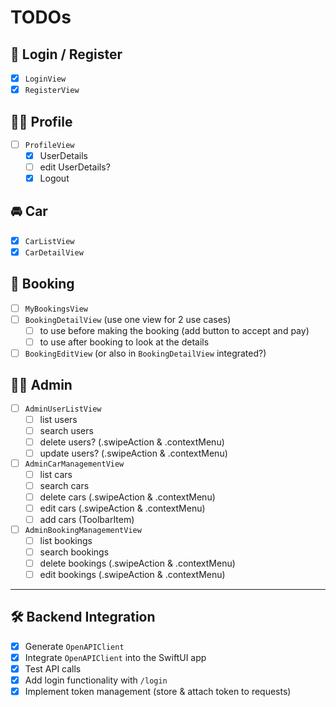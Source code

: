 #  TODOs

## 🔐 Login / Register

- [X] `LoginView`
- [X] `RegisterView`

## 🙍‍♂️ Profile

- [ ] `ProfileView`
    - [X] UserDetails
    - [ ] edit UserDetails?
    - [X] Logout

## 🚘 Car

- [X] `CarListView`
- [X] `CarDetailView`

## 📅 Booking

- [ ] `MyBookingsView`
- [ ] `BookingDetailView` (use one view for 2 use cases)
    - [ ] to use before making the booking (add button to accept and pay)
    - [ ] to use after booking to look at the details
- [ ] `BookingEditView` (or also in `BookingDetailView` integrated?)

## 🧑‍💼 Admin

- [ ] `AdminUserListView`
    - [ ] list users
    - [ ] search users
    - [ ] delete users? (.swipeAction & .contextMenu)
    - [ ] update users? (.swipeAction & .contextMenu)
- [ ] `AdminCarManagementView`
    - [ ] list cars
    - [ ] search cars
    - [ ] delete cars (.swipeAction & .contextMenu)
    - [ ] edit cars (.swipeAction & .contextMenu)
    - [ ] add cars (ToolbarItem)
- [ ] `AdminBookingManagementView`
    - [ ] list bookings
    - [ ] search bookings
    - [ ] delete bookings (.swipeAction & .contextMenu)
    - [ ] edit bookings (.swipeAction & .contextMenu)

---

## 🛠️ Backend Integration

- [X] Generate `OpenAPIClient`
- [X] Integrate `OpenAPIClient` into the SwiftUI app
- [X] Test API calls
- [X] Add login functionality with `/login`
- [X] Implement token management (store & attach token to requests)
